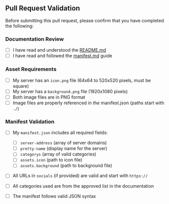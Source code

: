 ##  Pull Request Validation

Before submitting this pull request, please confirm that you have completed the following:

###  Documentation Review
- [ ] I have read and understood the [README.md](../README.md)
- [ ] I have read and followed the [manifest.md](../docs/manifest.md) guide

###  Asset Requirements
- [ ] My server has an `icon.png` file (64x64 to 520x520 pixels, must be square)
- [ ] My server has a `background.png` file (1920x1080 pixels)
- [ ] Both image files are in PNG format
- [ ] Image files are properly referenced in the manifest.json (paths start with `./`)

###  Manifest Validation
- [ ] My `manifest.json` includes all required fields:
  - [ ] `server-address` (array of server domains)
  - [ ] `pretty-name` (display name for the server)
  - [ ] `categorys` (array of valid categories)
  - [ ] `assets.icon` (path to icon file)
  - [ ] `assets.background` (path to background file)
- [ ] All URLs in `socials` (if provided) are valid and start with `https://`
- [ ] All categories used are from the approved list in the documentation
- [ ] The manifest follows valid JSON syntax


